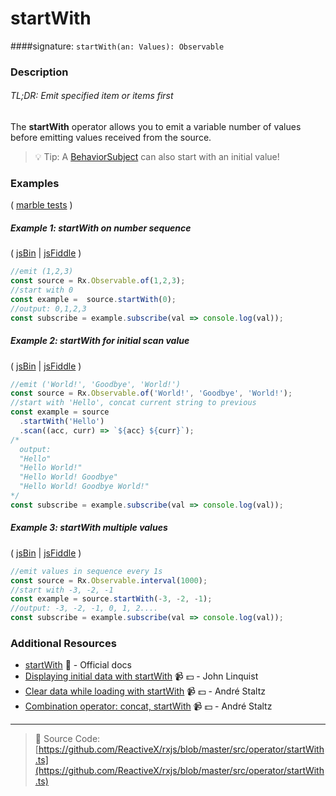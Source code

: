 # startWith
####signature: `startWith(an: Values): Observable`

### Description

###### TL;DR: Emit specified item or items first

The **startWith** operator allows you to emit a variable number of values before emitting values received from the source.

> :bulb: Tip: A [BehaviorSubject](https://github.com/Reactive-Extensions/RxJS/blob/master/doc/api/subjects/behaviorsubject.md) can also start with an initial value!

### Examples

( [marble tests]() )

##### Example 1: startWith on number sequence

( [jsBin](http://jsbin.com/lezuravizu/1/edit?js,console) | [jsFiddle](https://jsfiddle.net/btroncone/e8dn3ggp/) )

```js
//emit (1,2,3)
const source = Rx.Observable.of(1,2,3);
//start with 0
const example =  source.startWith(0);
//output: 0,1,2,3
const subscribe = example.subscribe(val => console.log(val));
```

##### Example 2: startWith for initial scan value

( [jsBin](http://jsbin.com/gemevuzoha/1/edit?js,console) | [jsFiddle](https://jsfiddle.net/btroncone/54r3g83e/) )

```js
//emit ('World!', 'Goodbye', 'World!')
const source = Rx.Observable.of('World!', 'Goodbye', 'World!');
//start with 'Hello', concat current string to previous
const example = source
  .startWith('Hello')
  .scan((acc, curr) => `${acc} ${curr}`);
/*
  output:
  "Hello"
  "Hello World!"
  "Hello World! Goodbye"
  "Hello World! Goodbye World!"
*/
const subscribe = example.subscribe(val => console.log(val));
```

##### Example 3: startWith multiple values

( [jsBin](http://jsbin.com/cumupemuxa/1/edit?js,console) | [jsFiddle](https://jsfiddle.net/btroncone/ckcyj3ms/) )

```js
//emit values in sequence every 1s
const source = Rx.Observable.interval(1000);
//start with -3, -2, -1
const example = source.startWith(-3, -2, -1);
//output: -3, -2, -1, 0, 1, 2....
const subscribe = example.subscribe(val => console.log(val));
```

### Additional Resources
* [startWith](http://reactivex.io/rxjs/class/es6/Observable.js~Observable.html#instance-method-startWith) :newspaper: - Official docs
* [Displaying initial data with startWith](https://egghead.io/lessons/rxjs-displaying-initial-data-with-startwith?course=step-by-step-async-javascript-with-rxjs) :video_camera: :dollar: - John Linquist
* [Clear data while loading with startWith](https://egghead.io/lessons/rxjs-reactive-programming-clear-data-while-loading-with-rxjs-startwith?course=introduction-to-reactive-programming) :video_camera: :dollar: - André Staltz
* [Combination operator: concat, startWith](https://egghead.io/lessons/rxjs-combination-operators-concat-startwith?course=rxjs-beyond-the-basics-operators-in-depth) :video_camera: :dollar: - André Staltz


---
> :file_folder: Source Code:  [https://github.com/ReactiveX/rxjs/blob/master/src/operator/startWith.ts](https://github.com/ReactiveX/rxjs/blob/master/src/operator/startWith.ts)
